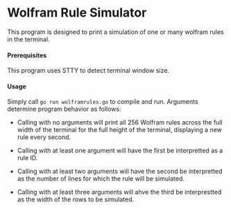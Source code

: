 # Wolfram Rule Simulator

This program is designed to print a simulation of one or many wolfram rules in the terminal.

#### Prerequisites

This program uses STTY to detect terminal window size.

#### Usage

Simply call ```go run wolframrules.go``` to compile and run. Arguments determine program behavior as follows:

* Calling with no arguments will print all 256 Wolfram rules across the full width of the terminal for the full height of the terminal, displaying a new rule every second.

* Calling with at least one argument will have the first be interpretted as a rule ID.

* Calling with at least two arguments will have the second be interpretted as the number of lines for which the rule will be simulated.

* Calling with at least three arguments will ahve the third be interprestted as the width of the rows to be simulated.
